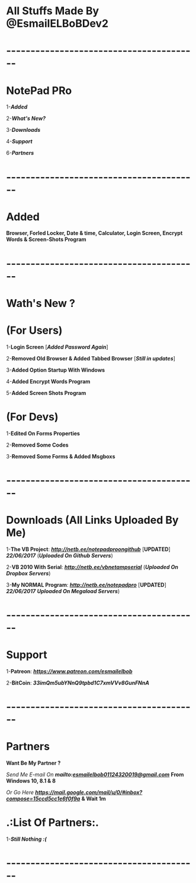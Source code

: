 # All Stuffs Made By @EsmailELBoBDev2
# ----------------------------------------
# NotePad PRo

1-***Added***

2-***What's New?***

3-***Downloads***

4-***Support***

6-***Partners***
# ----------------------------------------
# Added 

**Browser, Forled Locker, Date & time, Calculator, Login Screen, Encrypt Words & Screen-Shots Program**
# ----------------------------------------
# Wath's New ?

# (For Users)

1-**Login Screen** [***Added Password Again***] 

2-**Removed Old Browser & Added Tabbed Browser** [***Still in updates***]

3-**Added Option Startup With Windows**

4-**Added Encrypt Words Program**

5-**Added Screen Shots Program**

# (For Devs)

1-**Edited On Forms Properties**

2-**Removed Some Codes**

3-**Removed Some Forms & Added Msgboxs**
# ----------------------------------------
# Downloads (All Links Uploaded By Me)

1-**The VB Project**: ***http://netb.ee/notepadproongithub*** [**UPDATED**] ***22/06/2017*** (***Uploaded On Github Servers***)

2-**VB 2010 With Serial**:  ***http://netb.ee/vbnetampserial*** (***Uploaded On Dropbox Servers***)

3-**My NORMAL Program**:  ***http://netb.ee/notepadpro*** [**UPDATED**] ***22/06/2017*** ***Uploaded On Megaload Servers***)
# ----------------------------------------
# Support

1-**Patreon**: ***https://www.patreon.com/esmailelbob***

2-**BitCoin**: ***33imQm5ubYNnQ9tpbd1C7xmVVv8GunFNnA***
# ----------------------------------------
# Partners

**Want Be My Partner ?**

*Send Me E-mail On*  ***mailto:esmailelbob01124320019@gmail.com*** **From Windows 10, 8.1 & 8** 

*Or Go Here*  ***https://mail.google.com/mail/u/0/#inbox?compose=15ccd5cc1e6f0f9a*** **& Wait 1m**
# $$$$$$$$$$$$$$$$$$$$
# .:List Of Partners:.

1-***Still Nothing :(***
# $$$$$$$$$$$$$$$$$$$$

# ----------------------------------------
